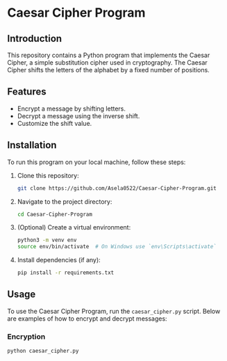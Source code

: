 
# Caesar Cipher Program

## Introduction

This repository contains a Python program that implements the Caesar Cipher, a simple substitution cipher used in cryptography. The Caesar Cipher shifts the letters of the alphabet by a fixed number of positions.

## Features

- Encrypt a message by shifting letters.
- Decrypt a message using the inverse shift.
- Customize the shift value.

## Installation

To run this program on your local machine, follow these steps:

1. Clone this repository:
    ```bash
    git clone https://github.com/Asela0522/Caesar-Cipher-Program.git
    ```

2. Navigate to the project directory:
    ```bash
    cd Caesar-Cipher-Program
    ```

3. (Optional) Create a virtual environment:
    ```bash
    python3 -m venv env
    source env/bin/activate  # On Windows use `env\Scripts\activate`
    ```

4. Install dependencies (if any):
    ```bash
    pip install -r requirements.txt
    ```

## Usage

To use the Caesar Cipher Program, run the `caesar_cipher.py` script. Below are examples of how to encrypt and decrypt messages:

### Encryption
```bash
python caesar_cipher.py

